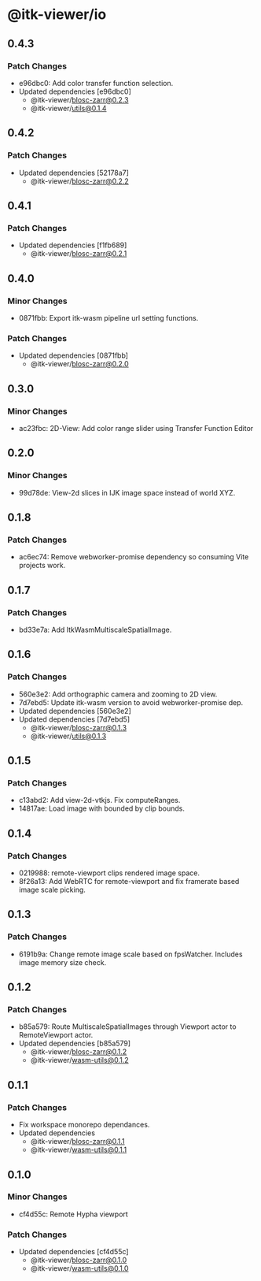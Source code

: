 # @itk-viewer/io

## 0.4.3

### Patch Changes

- e96dbc0: Add color transfer function selection.
- Updated dependencies [e96dbc0]
  - @itk-viewer/blosc-zarr@0.2.3
  - @itk-viewer/utils@0.1.4

## 0.4.2

### Patch Changes

- Updated dependencies [52178a7]
  - @itk-viewer/blosc-zarr@0.2.2

## 0.4.1

### Patch Changes

- Updated dependencies [f1fb689]
  - @itk-viewer/blosc-zarr@0.2.1

## 0.4.0

### Minor Changes

- 0871fbb: Export itk-wasm pipeline url setting functions.

### Patch Changes

- Updated dependencies [0871fbb]
  - @itk-viewer/blosc-zarr@0.2.0

## 0.3.0

### Minor Changes

- ac23fbc: 2D-View: Add color range slider using Transfer Function Editor

## 0.2.0

### Minor Changes

- 99d78de: View-2d slices in IJK image space instead of world XYZ.

## 0.1.8

### Patch Changes

- ac6ec74: Remove webworker-promise dependency so consuming Vite projects work.

## 0.1.7

### Patch Changes

- bd33e7a: Add ItkWasmMultiscaleSpatialImage.

## 0.1.6

### Patch Changes

- 560e3e2: Add orthographic camera and zooming to 2D view.
- 7d7ebd5: Update itk-wasm version to avoid webworker-promise dep.
- Updated dependencies [560e3e2]
- Updated dependencies [7d7ebd5]
  - @itk-viewer/blosc-zarr@0.1.3
  - @itk-viewer/utils@0.1.3

## 0.1.5

### Patch Changes

- c13abd2: Add view-2d-vtkjs. Fix computeRanges.
- 14817ae: Load image with bounded by clip bounds.

## 0.1.4

### Patch Changes

- 0219988: remote-viewport clips rendered image space.
- 8f26a13: Add WebRTC for remote-viewport and fix framerate based image scale picking.

## 0.1.3

### Patch Changes

- 6191b9a: Change remote image scale based on fpsWatcher. Includes image memory size check.

## 0.1.2

### Patch Changes

- b85a579: Route MultiscaleSpatialImages through Viewport actor to RemoteViewport actor.
- Updated dependencies [b85a579]
  - @itk-viewer/blosc-zarr@0.1.2
  - @itk-viewer/wasm-utils@0.1.2

## 0.1.1

### Patch Changes

- Fix workspace monorepo dependances.
- Updated dependencies
  - @itk-viewer/blosc-zarr@0.1.1
  - @itk-viewer/wasm-utils@0.1.1

## 0.1.0

### Minor Changes

- cf4d55c: Remote Hypha viewport

### Patch Changes

- Updated dependencies [cf4d55c]
  - @itk-viewer/blosc-zarr@0.1.0
  - @itk-viewer/wasm-utils@0.1.0
